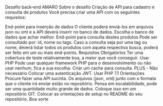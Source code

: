 Desafio back-end AMARO
Sobre o desafio
Criação de API para cadastro e consulta de produtos
Você precisa criar uma API com os seguintes requisitos:

End-point para inserção de dados
O cliente poderá enviá-los em arquivos json ou xml e a API deverá inserir no banco de dados.
Escolha o banco de dados que achar melhor.
End-point para consulta destes produtos
Pode ser consultado por: id, nome ou tags. Caso a consulta seja por uma tag ou nome, deverá listar todos os produtos com aquela respectiva busca, poderá ser feito em um ou mais end-points.
Requisitos Obrigatórios
Ter uma cobertura de teste relativamente boa, a maior que você conseguir.
Usar PHP
Pode usar qualquer framework PHP para o desenvolvimento ou não usar nenhum, fica a sua escolha.
Criar um cache para consulta.
PLUS - Não necessário
Colocar uma autenticação JWT.
Usar PHP 7.1
Orientações
Procure fazer uma API sucinta.
Os arquivos (json, xml) junto com o formato que o cliente irá enviar estão no repositório.
Pensa em escalabilidade, pode ser uma quantidade muito grande de dados.
Coloque isso em um repositório GIT.
Colocar as orientações de setup no README do seu repositório.
Boa sorte
